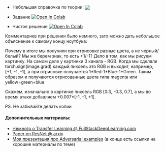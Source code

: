 - Небольшая справочка по теории: <a href="https://kirili4ik.notion.site/5-ResNet-Transfer-learning-FGSM-b0fd062aaf0247dc9d1f949af76de445">
      <img align="center" src="https://img.shields.io/badge/Notion-000000?logo=notion&logoColor=white"/>
  </a>

- Задание [![Open In Colab](https://colab.research.google.com/assets/colab-badge.svg)](https://colab.research.google.com/github/kirili4ik/iad-deep-learning/blob/premium/2021/seminars/sem05/sem05_task.ipynb)
- Чистое решение [![Open In Colab](https://colab.research.google.com/assets/colab-badge.svg)](https://colab.research.google.com/github/kirili4ik/iad-deep-learning/blob/premium/2021/seminars/sem05/sem05_solution.ipynb)

Комментариев при решении было немного, зато можно дать небольшое объяснение к самому концу ноутбука:

Почему в итоге мы получили при отрисовке разные цвета, а не черный/белый? Мы же берем знак, то есть +1/-1? Дело в том, как мы рисуем картинку. На самом деле у картинки 3 канала - RGB. Когда мы сделали torch.sign(image.grad) каждый пиксель это RGB и выходит, например, [+1, -1, -1], а при отрисовке получается 1\*Red-1\*Blue-1*Green. Таким образом и получаются отрисованные цвета типа magenta или yellow=green+blue


Скажем, изначально в картинке пиксель RGB [0.3, -0.3, 0.7], а мы во время атаки добавляем +0.007*[-1, -1, +1].

PS. Не забывайте делать копии

#### Дополнительные материалы:
* [Немного о Transfer Learning @ FullStackDeepLearning.com](https://fullstackdeeplearning.com/spring2021/lecture-4/)
* [Paper on ResNet @ arxiv](https://arxiv.org/abs/1512.03385)
* [Моя презентация про Adversarial examples](https://github.com/Kirili4ik/pres-n-articles/blob/master/Adversarial_examples.pdf) (в конце есть ссылки на хорошие материалы по теме)
